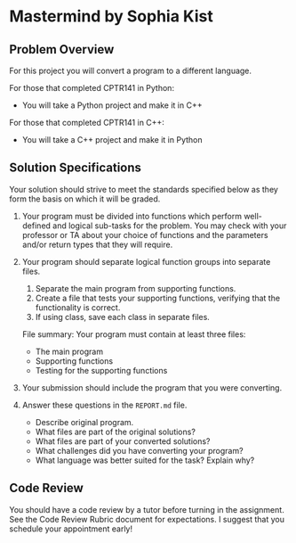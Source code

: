 # Mastermind by Sophia Kist

## Problem Overview

For this project you will convert a program to a different language.

For those that completed CPTR141 in Python:

* You will take a Python project and make it in C++

For those that completed CPTR141 in C++:

* You will take a C++ project and make it in Python

## Solution Specifications

Your solution should strive to meet the standards specified below as they form the basis on which it will be graded.

1. Your program must be divided into functions which perform well-defined and logical sub-tasks for the problem. You may check with your professor or TA about your choice of functions and the parameters and/or return types that they will require.
1. Your program should separate logical function groups into separate files.
    1. Separate the main program from supporting functions.
    1. Create a file that tests your supporting functions, verifying that the functionality is correct.
    1. If using class, save each class in separate files.

    File summary: Your program must contain at least three files:
    * The main program
    * Supporting functions
    * Testing for the supporting functions
1. Your submission should include the program that you were converting.
1. Answer these questions in the `REPORT.md` file.
    * Describe original program.
    * What files are part of the original solutions?
    * What files are part of your converted solutions?
    * What challenges did you have converting your program?
    * What language was better suited for the task? Explain why?

## Code Review

You should have a code review by a tutor before turning in the assignment.
See the Code Review Rubric document for expectations.
I suggest that you schedule your appointment early!
